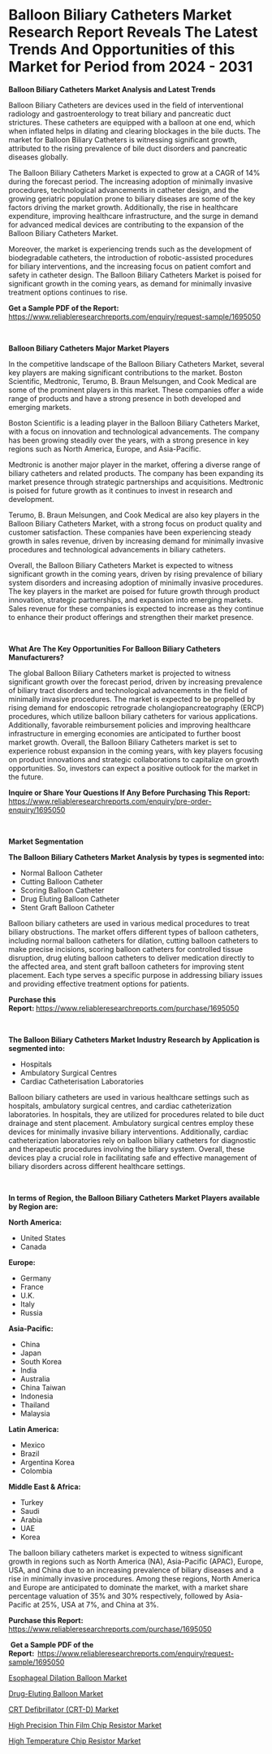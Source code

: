 <p><h1>Balloon Biliary Catheters Market Research Report Reveals The Latest Trends And Opportunities of this Market for Period from 2024 - 2031</h1></p><p><strong>Balloon Biliary Catheters Market Analysis and Latest Trends</strong></p>
<p><p>Balloon Biliary Catheters are devices used in the field of interventional radiology and gastroenterology to treat biliary and pancreatic duct strictures. These catheters are equipped with a balloon at one end, which when inflated helps in dilating and clearing blockages in the bile ducts. The market for Balloon Biliary Catheters is witnessing significant growth, attributed to the rising prevalence of bile duct disorders and pancreatic diseases globally.</p><p>The Balloon Biliary Catheters Market is expected to grow at a CAGR of 14% during the forecast period. The increasing adoption of minimally invasive procedures, technological advancements in catheter design, and the growing geriatric population prone to biliary diseases are some of the key factors driving the market growth. Additionally, the rise in healthcare expenditure, improving healthcare infrastructure, and the surge in demand for advanced medical devices are contributing to the expansion of the Balloon Biliary Catheters Market.</p><p>Moreover, the market is experiencing trends such as the development of biodegradable catheters, the introduction of robotic-assisted procedures for biliary interventions, and the increasing focus on patient comfort and safety in catheter design. The Balloon Biliary Catheters Market is poised for significant growth in the coming years, as demand for minimally invasive treatment options continues to rise.</p></p>
<p><strong>Get a Sample PDF of the Report:&nbsp;</strong> <a href="https://www.reliableresearchreports.com/enquiry/request-sample/1695050">https://www.reliableresearchreports.com/enquiry/request-sample/1695050</a></p>
<p>&nbsp;</p>
<p><strong>Balloon Biliary Catheters Major Market Players</strong></p>
<p><p>In the competitive landscape of the Balloon Biliary Catheters Market, several key players are making significant contributions to the market. Boston Scientific, Medtronic, Terumo, B. Braun Melsungen, and Cook Medical are some of the prominent players in this market. These companies offer a wide range of products and have a strong presence in both developed and emerging markets.</p><p>Boston Scientific is a leading player in the Balloon Biliary Catheters Market, with a focus on innovation and technological advancements. The company has been growing steadily over the years, with a strong presence in key regions such as North America, Europe, and Asia-Pacific.</p><p>Medtronic is another major player in the market, offering a diverse range of biliary catheters and related products. The company has been expanding its market presence through strategic partnerships and acquisitions. Medtronic is poised for future growth as it continues to invest in research and development.</p><p>Terumo, B. Braun Melsungen, and Cook Medical are also key players in the Balloon Biliary Catheters Market, with a strong focus on product quality and customer satisfaction. These companies have been experiencing steady growth in sales revenue, driven by increasing demand for minimally invasive procedures and technological advancements in biliary catheters.</p><p>Overall, the Balloon Biliary Catheters Market is expected to witness significant growth in the coming years, driven by rising prevalence of biliary system disorders and increasing adoption of minimally invasive procedures. The key players in the market are poised for future growth through product innovation, strategic partnerships, and expansion into emerging markets. Sales revenue for these companies is expected to increase as they continue to enhance their product offerings and strengthen their market presence.</p></p>
<p>&nbsp;</p>
<p><strong>What Are The Key Opportunities For Balloon Biliary Catheters Manufacturers?</strong></p>
<p><p>The global Balloon Biliary Catheters market is projected to witness significant growth over the forecast period, driven by increasing prevalence of biliary tract disorders and technological advancements in the field of minimally invasive procedures. The market is expected to be propelled by rising demand for endoscopic retrograde cholangiopancreatography (ERCP) procedures, which utilize balloon biliary catheters for various applications. Additionally, favorable reimbursement policies and improving healthcare infrastructure in emerging economies are anticipated to further boost market growth. Overall, the Balloon Biliary Catheters market is set to experience robust expansion in the coming years, with key players focusing on product innovations and strategic collaborations to capitalize on growth opportunities.  So, investors can expect a positive outlook for the market in the future.</p></p>
<p><strong>Inquire or Share Your Questions If Any Before Purchasing This Report:</strong> <a href="https://www.reliableresearchreports.com/enquiry/pre-order-enquiry/1695050">https://www.reliableresearchreports.com/enquiry/pre-order-enquiry/1695050</a></p>
<p>&nbsp;</p>
<p><strong>Market Segmentation</strong></p>
<p><strong>The Balloon Biliary Catheters Market Analysis by types is segmented into:</strong></p>
<p><ul><li>Normal Balloon Catheter</li><li>Cutting Balloon Catheter</li><li>Scoring Balloon Catheter</li><li>Drug Eluting Balloon Catheter</li><li>Stent Graft Balloon Catheter</li></ul></p>
<p><p>Balloon biliary catheters are used in various medical procedures to treat biliary obstructions. The market offers different types of balloon catheters, including normal balloon catheters for dilation, cutting balloon catheters to make precise incisions, scoring balloon catheters for controlled tissue disruption, drug eluting balloon catheters to deliver medication directly to the affected area, and stent graft balloon catheters for improving stent placement. Each type serves a specific purpose in addressing biliary issues and providing effective treatment options for patients.</p></p>
<p><strong>Purchase this Report:&nbsp;</strong><a href="https://www.reliableresearchreports.com/purchase/1695050">https://www.reliableresearchreports.com/purchase/1695050</a></p>
<p>&nbsp;</p>
<p><strong>The Balloon Biliary Catheters Market Industry Research by Application is segmented into:</strong></p>
<p><ul><li>Hospitals</li><li>Ambulatory Surgical Centres</li><li>Cardiac Catheterisation Laboratories</li></ul></p>
<p><p>Balloon biliary catheters are used in various healthcare settings such as hospitals, ambulatory surgical centres, and cardiac catheterization laboratories. In hospitals, they are utilized for procedures related to bile duct drainage and stent placement. Ambulatory surgical centres employ these devices for minimally invasive biliary interventions. Additionally, cardiac catheterization laboratories rely on balloon biliary catheters for diagnostic and therapeutic procedures involving the biliary system. Overall, these devices play a crucial role in facilitating safe and effective management of biliary disorders across different healthcare settings.</p></p>
<p>&nbsp;</p>
<p><strong>In terms of Region, the Balloon Biliary Catheters Market Players available by Region are:</strong></p>
<p>
    <p> <strong> North America: </strong>
        <ul>
            <li>United States</li>
            <li>Canada</li>
        </ul>
        </p> 
    <p> <strong> Europe: </strong>
        <ul>
            <li>Germany</li>
            <li>France</li>
            <li>U.K.</li>
            <li>Italy</li>
            <li>Russia</li>
        </ul>
        </p> 
    <p> <strong> Asia-Pacific: </strong>
        <ul>
            <li>China</li>
            <li>Japan</li>
            <li>South Korea</li>
            <li>India</li>
            <li>Australia</li>
            <li>China Taiwan</li>
            <li>Indonesia</li>
            <li>Thailand</li>
            <li>Malaysia</li>
        </ul>
        </p> 
    <p> <strong> Latin America: </strong>
        <ul>
            <li>Mexico</li>
            <li>Brazil</li>
            <li>Argentina Korea</li>
            <li>Colombia</li>
        </ul>
        </p> 
    <p> <strong> Middle East & Africa: </strong>
        <ul>
            <li>Turkey</li>
            <li>Saudi</li>
            <li>Arabia</li>
            <li>UAE</li>
            <li>Korea</li>
        </ul>
    </p>
    </p>
<p><p>The balloon biliary catheters market is expected to witness significant growth in regions such as North America (NA), Asia-Pacific (APAC), Europe, USA, and China due to an increasing prevalence of biliary diseases and a rise in minimally invasive procedures. Among these regions, North America and Europe are anticipated to dominate the market, with a market share percentage valuation of 35% and 30% respectively, followed by Asia-Pacific at 25%, USA at 7%, and China at 3%.</p></p>
<p><strong>Purchase this Report: </strong><a href="https://www.reliableresearchreports.com/purchase/1695050">https://www.reliableresearchreports.com/purchase/1695050</a></p>
<p>&nbsp;<strong>Get a Sample PDF of the Report:&nbsp;&nbsp;</strong><a href="https://www.reliableresearchreports.com/enquiry/request-sample/1695050">https://www.reliableresearchreports.com/enquiry/request-sample/1695050</a></p>
<p><strong></strong></p>
<p><p><a href="https://github.com/provorikovar/Market-Research-Report-List-3/blob/main/esophageal-dilation-balloon-market.md">Esophageal Dilation Balloon Market</a></p><p><a href="https://github.com/CliffMedina6/Market-Research-Report-List-3/blob/main/drug-eluting-balloon-market.md">Drug-Eluting Balloon Market</a></p><p><a href="https://github.com/angelajermaine/Market-Research-Report-List-2/blob/main/crt-defibrillator-crt-d-market.md">CRT Defibrillator (CRT-D) Market</a></p><p><a href="https://issuu.com/reportprime-2/docs/high-precision-thin-film-chip-resistor-market-size">High Precision Thin Film Chip Resistor Market</a></p><p><a href="https://issuu.com/reportprime-2/docs/high-temperature-chip-resistor-market-size-2030.pp">High Temperature Chip Resistor Market</a></p></p>